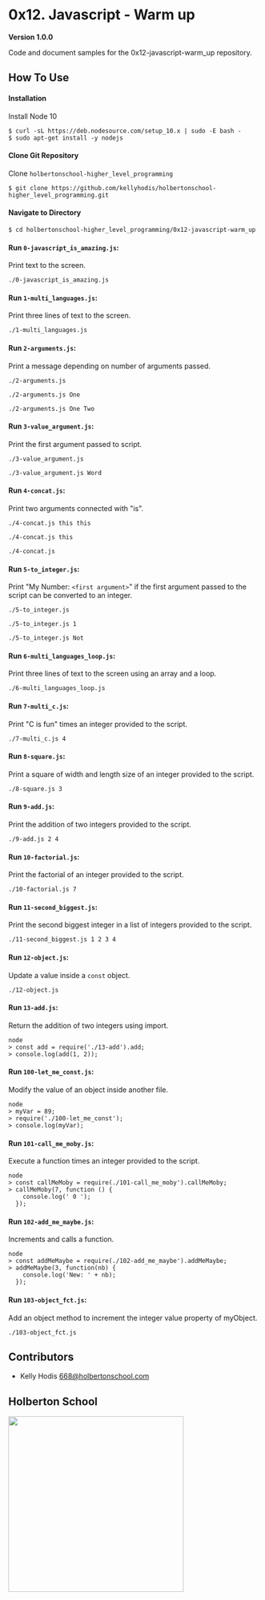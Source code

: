 # 0x12. Javascript - Warm up

**Version 1.0.0**

Code and document samples for the 0x12-javascript-warm_up repository. 

## How To Use

#### Installation

Install Node 10
```
$ curl -sL https://deb.nodesource.com/setup_10.x | sudo -E bash -
$ sudo apt-get install -y nodejs
```

#### Clone Git Repository

Clone `holbertonschool-higher_level_programming`
```
$ git clone https://github.com/kellyhodis/holbertonschool-higher_level_programming.git
```

#### Navigate to Directory

```
$ cd holbertonschool-higher_level_programming/0x12-javascript-warm_up
```

#### Run `0-javascript_is_amazing.js`:

Print text to the screen.

`./0-javascript_is_amazing.js`

#### Run `1-multi_languages.js`:

Print three lines of text to the screen.

`./1-multi_languages.js`

#### Run `2-arguments.js`:

Print a message depending on number of arguments passed.

`./2-arguments.js`

`./2-arguments.js One`

`./2-arguments.js One Two`

#### Run `3-value_argument.js`:

Print the first argument passed to script.

`./3-value_argument.js`

`./3-value_argument.js Word`

#### Run `4-concat.js`:

Print two arguments connected with "is".

`./4-concat.js this this`

`./4-concat.js this`

`./4-concat.js`

#### Run `5-to_integer.js`:

Print "My Number: `<first argument>`" if the first argument passed to the script can be converted to an integer.

`./5-to_integer.js`

`./5-to_integer.js 1`

`./5-to_integer.js Not`

#### Run `6-multi_languages_loop.js`:

Print three lines of text to the screen using an array and a loop.

`./6-multi_languages_loop.js`

#### Run `7-multi_c.js`:

Print "C is fun" times an integer provided to the script.

`./7-multi_c.js 4`

#### Run `8-square.js`:

Print a square of width and length size of an integer provided to the script.

`./8-square.js 3`

#### Run `9-add.js`:

Print the addition of two integers provided to the script.

`./9-add.js 2 4`

#### Run `10-factorial.js`:

Print the factorial of an integer provided to the script.

`./10-factorial.js 7`

#### Run `11-second_biggest.js`:

Print the second biggest integer in a list of integers provided to the script.

`./11-second_biggest.js 1 2 3 4`

#### Run `12-object.js`:

Update a value inside a `const` object.

`./12-object.js`

#### Run `13-add.js`:

Return the addition of two integers using import.

```
node
> const add = require('./13-add').add;
> console.log(add(1, 2));
```

#### Run `100-let_me_const.js`:

Modify the value of an object inside another file.

```
node
> myVar = 89;
> require('./100-let_me_const');
> console.log(myVar);
```

#### Run `101-call_me_moby.js`:

Execute a function times an integer provided to the script.

```
node
> const callMeMoby = require(./101-call_me_moby').callMeMoby;
> callMeMoby(7, function () {
    console.log(' 0 ');
  });
```

#### Run `102-add_me_maybe.js`:

Increments and calls a function.

```
node
> const addMeMaybe = require(./102-add_me_maybe').addMeMaybe;
> addMeMaybe(3, function(nb) {
    console.log('New: ' + nb);
  });
```

#### Run `103-object_fct.js`:

Add an object method to increment the integer value property of myObject.

`./103-object_fct.js`

## Contributors

- Kelly Hodis <668@holbertonschool.com>

## Holberton School
<a href="url" alt="Holberton logo"><img src="https://lh4.googleusercontent.com/yUzaviDgzDIq4-ZHp9k0YU5fsz0nOdekNRt1qHgp7Qdlw5BNfe6bETEf5ZWd-Vkn_m57BPx7HcDrwFK41ptLnQLTNipWmTAtiQwZL_8s97Nkzn94xP7XVKb3RnV0fx8QEZoxlkVd" width="350"></a>
